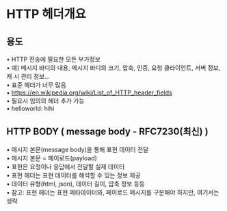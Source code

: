 # HTTP 헤더개요



## 용도
• HTTP 전송에 필요한 모든 부가정보<br>
• 예) 메시지 바디의 내용, 메시지 바디의 크기, 압축, 인증, 요청 클라이언트, 서버 정보, 캐
시 관리 정보...<br>
• 표준 헤더가 너무 많음<br>
• https://en.wikipedia.org/wiki/List_of_HTTP_header_fields<br>
• 필요시 임의의 헤더 추가 가능<br>
• helloworld: hihi
<br>

## HTTP BODY    (  message body - RFC7230(최신)  )

• 메시지 본문(message body)을 통해 표현 데이터 전달<br>
• 메시지 본문 = 페이로드(payload)<br>
• 표현은 요청이나 응답에서 전달할 실제 데이터<br>
• 표현 헤더는 표현 데이터를 해석할 수 있는 정보 제공<br>
• 데이터 유형(html, json), 데이터 길이, 압축 정보 등등<br>
• 참고: 표현 헤더는 표현 메타데이터와, 페이로드 메시지를 구분해야 하지만, 여기서는 생략<br>
